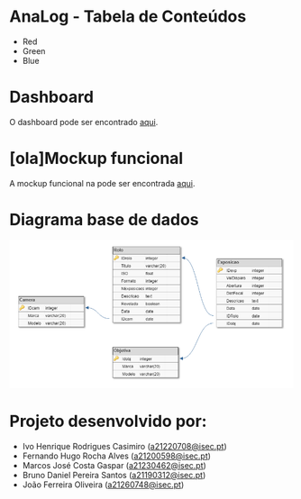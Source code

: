 # AnaLog - Tabela de Conteúdos
-   Red
-   Green
-   Blue


# Dashboard
O dashboard pode ser encontrado [aqui](https://sites.google.com/view/lei-gps1819-g14).

# [ola]Mockup funcional
A mockup funcional na pode ser encontrada [aqui](https://xd.adobe.com/view/4fabe033-1328-4cc8-4b21-e9e4dc635762-399a/screen/073bf69b-7704-4bdf-bcc7-091cb8da44a3/AnaLog-Home-Rolos?fullscreen).

# Diagrama base de dados
![Diagrama](docs/BD/BD_AnaLog.PNG)

# Projeto desenvolvido por:
- Ivo Henrique Rodrigues Casimiro (a21220708@isec.pt)
- Fernando Hugo Rocha Alves (a21200598@isec.pt)
- Marcos José Costa Gaspar (a21230462@isec.pt)
- Bruno Daniel Pereira Santos (a21190312@isec.pt)
- João Ferreira Oliveira (a21260748@isec.pt)
